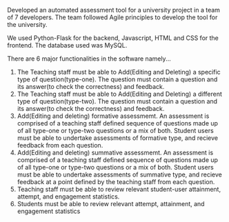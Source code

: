 Developed an automated assessment tool for a university project in a team of 7 developers. The team followed Agile principles to develop the tool for the university.

We used Python-Flask for the backend, Javascript, HTML and CSS for the frontend. The database used was MySQL.

There are 6 major functionalities in the software namely...
  1. The Teaching staff must be able to Add(Editing and Deleting) a specific type of question(type-one). The question must contain a question and its answer(to check the correctness) and feedback.
  2.  The Teaching staff must be able to Add(Editing and Deleting) a different type of question(type-two). The question must contain a question and its answer(to check the correctness) and feedback.
  3.  Add(Editing and deleting) formative assessmemt. An assessment is comprised of a teaching staff defined sequence of questions made up of all type-one or type-two questions or a mix of both. Student users must be able to undertake assessments of formative type, and recieve feedback from each question.
  4.  Add(Editing and deleting) summative assessmemt. An assessment is comprised of a teaching staff defined sequence of questions made up of all type-one or type-two questions or a mix of both. Student users must be able to undertake assessments of summative type, and recieve feedback at a point defined by the teaching staff from each question.
  5.  Teaching staff must be able to review relevant student-user attainment, attempt, and engagement statistics.
  6.  Students must be able to review relevant attempt, attainment, and engagement statistics
